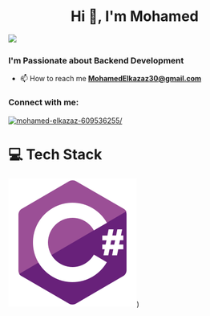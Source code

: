 <h1 align="center">Hi 👋, I'm Mohamed </h1>



[![](https://visitcount.itsvg.in/api?id=Mohamed-Kzaz&icon=0&color=0)](https://visitcount.itsvg.in)



<h3>I'm Passionate about Backend Development </h3>

- 📫 How to reach me **MohamedElkazaz30@gmail.com**

<h3 align="left">Connect with me:</h3>
<p align="left">
<a href="https://www.linkedin.com/in/mohamed-elkazaz-609536255/" target="blank"><img align="center" src="https://raw.githubusercontent.com/rahuldkjain/github-profile-readme-generator/master/src/images/icons/Social/linked-in-alt.svg" alt="mohamed-elkazaz-609536255/" height="30" width="40" /></a>
</p>


# 💻 Tech Stack
![C#](https://raw.githubusercontent.com/devicons/devicon/master/icons//csharp/csharp-original.svg))
